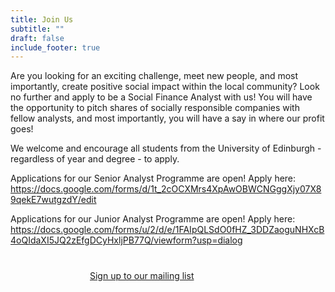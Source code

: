 ```yaml
---
title: Join Us
subtitle: ""
draft: false
include_footer: true
---
```

Are you looking for an exciting challenge, meet new people, and most importantly, create positive social impact within the local community? Look no further and apply to be a Social Finance Analyst with us! You will have the opportunity to pitch shares of socially responsible companies with fellow analysts, and most importantly, you will have a say in where our profit goes!

We welcome and encourage all students from the University of Edinburgh - regardless of year and degree - to apply. 

Applications for our Senior Analyst Programme are open! Apply here: https://docs.google.com/forms/d/1t_2cOCXMrs4XpAwOBWCNGggXjy07X89qekE7wutgzdY/edit

Applications for our Junior Analyst Programme are open! Apply here: https://docs.google.com/forms/u/2/d/e/1FAIpQLSdO0fHZ_3DDZaoguNHXcB4oQIdaXI5JQ2zEfgDCyHxljPB77Q/viewform?usp=dialog

<a href="http://eepurl.com/dEBYnX">
<span class="button signup-button rounded secondary-btn raised" style="width: 250px; margin: auto; margin-top: 40px; display: flex;">
    Sign up to our mailing list
</span>
</a>